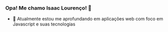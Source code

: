### Opa! Me chamo Isaac Lourenço! 👋

- 🌱 Atualmente estou me aprofundando em aplicações web com foco em Javascript e suas tecnologias
